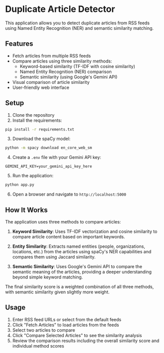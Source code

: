 # Duplicate Article Detector

This application allows you to detect duplicate articles from RSS feeds using Named Entity Recognition (NER) and semantic similarity matching.

## Features

- Fetch articles from multiple RSS feeds
- Compare articles using three similarity methods:
  - Keyword-based similarity (TF-IDF with cosine similarity)
  - Named Entity Recognition (NER) comparison
  - Semantic similarity (using Google's Gemini API)
- Visual comparison of article similarity
- User-friendly web interface

## Setup

1. Clone the repository
2. Install the requirements:

```bash
pip install -r requirements.txt
```

3. Download the spaCy model:

```bash
python -m spacy download en_core_web_sm
```

4. Create a `.env` file with your Gemini API key:

```
GEMINI_API_KEY=your_gemini_api_key_here
```

5. Run the application:

```bash
python app.py
```

6. Open a browser and navigate to `http://localhost:5000`

## How It Works

The application uses three methods to compare articles:

1. **Keyword Similarity**: Uses TF-IDF vectorization and cosine similarity to compare article content based on important keywords.

2. **Entity Similarity**: Extracts named entities (people, organizations, locations, etc.) from the articles using spaCy's NER capabilities and compares them using Jaccard similarity.

3. **Semantic Similarity**: Uses Google's Gemini API to compare the semantic meaning of the articles, providing a deeper understanding beyond simple keyword matching.

The final similarity score is a weighted combination of all three methods, with semantic similarity given slightly more weight.

## Usage

1. Enter RSS feed URLs or select from the default feeds
2. Click "Fetch Articles" to load articles from the feeds
3. Select two articles to compare
4. Click "Compare Selected Articles" to see the similarity analysis
5. Review the comparison results including the overall similarity score and individual method scores


